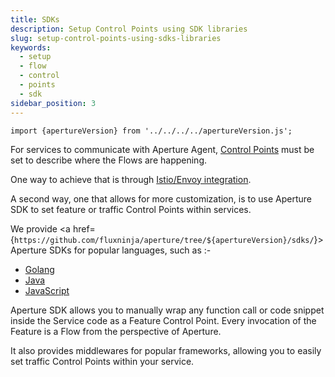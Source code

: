 ```yaml
---
title: SDKs
description: Setup Control Points using SDK libraries
slug: setup-control-points-using-sdks-libraries
keywords:
  - setup
  - flow
  - control
  - points
  - sdk
sidebar_position: 3
---
```


```mdx-code-block
import {apertureVersion} from '../../../../apertureVersion.js';
```

For services to communicate with Aperture Agent, [Control Points][flow-control]
must be set to describe where the Flows are happening.

One way to achieve that is through [Istio/Envoy integration][istio].

A second way, one that allows for more customization, is to use Aperture SDK to
set feature or traffic Control Points within services.

We provide <a
href={`https://github.com/fluxninja/aperture/tree/${apertureVersion}/sdks/`}>Aperture
SDKs</a> for popular languages, such as :-

- [Golang][golang]
- [Java][java]
- [JavaScript][javascript]

Aperture SDK allows you to manually wrap any function call or code snippet
inside the Service code as a Feature Control Point. Every invocation of the
Feature is a Flow from the perspective of Aperture.

It also provides middlewares for popular frameworks, allowing you to easily set
traffic Control Points within your service.

[flow-control]: /concepts/integrations/flow-control/flow-control.md
[istio]: /get-started/integrations/flow-control/envoy/istio.md
[golang]: ./go/manual.md
[java]: ./java/manual.md
[javascript]: ./javascript/manual.md
